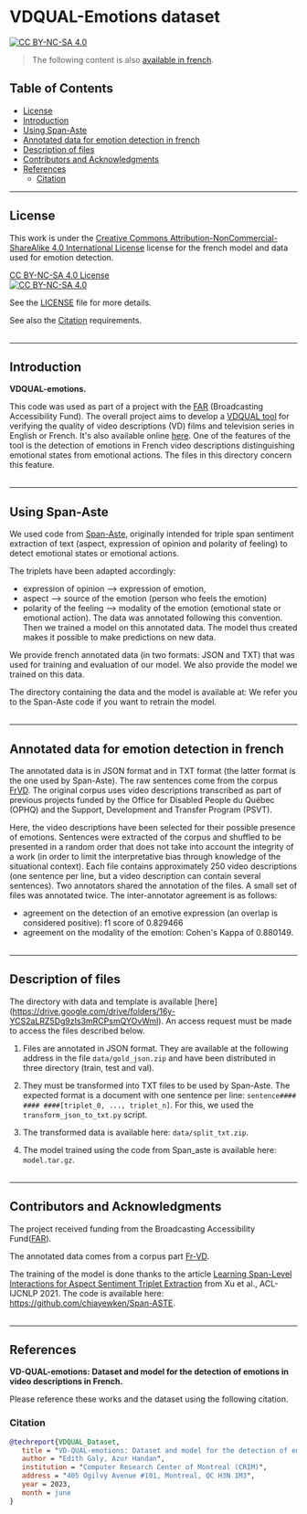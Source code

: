# VDQUAL-Emotions dataset <!-- omit in toc -->
[![CC BY-NC-SA 4.0][cc-by-nc-sa-shield]][license-file]
> The following content is also [available in french](README.md).
## Table of Contents <!-- omit in toc -->
- [License](#license)
- [Introduction](#introduction)
- [Using Span-Aste](#using-span-aste)
- [Annotated data for emotion detection in french](#annotated-data-for-emotion-detection-in-french)
- [Description of files](#description-of-files)
- [Contributors and Acknowledgments](#contributors-and-acknowledgments)
- [References](#references)
  - [Citation](#citation)

***

## License

This work is under the 
[Creative Commons Attribution-NonCommercial-ShareAlike 4.0 International License][cc-by-nc-sa] license for the french model and data used for emotion detection.

[CC BY-NC-SA 4.0 License][license-file] <br>
[![CC BY-NC-SA 4.0][cc-by-nc-sa-image]][cc-by-nc-sa]

[license-file]: ./LICENSE
See the [LICENSE](LICENSE) file for more details.

[cc-by-nc-sa]: http://creativecommons.org/licenses/by-nc-sa/4.0/

[cc-by-nc-sa-image]: https://licensebuttons.net/l/by-nc-sa/4.0/88x31.png

[cc-by-nc-sa-shield]: https://img.shields.io/badge/License-CC%20BY--NC--SA%204.0-lightgrey.svg

See also the [Citation](#Citation) requirements.
<br><br>
***

## Introduction

**VDQUAL-emotions.**

This code was used as part of a project with the [FAR]((https://www.baf-far.ca/en)) (Broadcasting Accessibility Fund).
The overall project aims to develop a [VDQUAL tool](https://github.com/crim-ca/vdqual-outil) for verifying the quality of video descriptions (VD)
films and television series in English or French. It's also available online [here](https://vdqual.crim.ca/).
One of the features of the tool is the detection of emotions in French video descriptions
distinguishing emotional states from emotional actions. The files in this directory  concern
this feature.
<br><br>
***

## Using Span-Aste

We used code from [Span-Aste](https://github.com/chiayewken/Span-ASTE), originally intended for triple span 
sentiment extraction of text (aspect, expression of opinion and polarity of feeling) to detect emotional states or
emotional actions.

The triplets have been adapted accordingly:
   - expression of opinion --> expression of emotion,
   - aspect --> source of the emotion (person who feels the emotion)
   - polarity of the feeling --> modality of the emotion (emotional state or emotional action).
The data was annotated following this convention. Then we trained a model on this annotated data.
The model thus created makes it possible to make predictions on new data.

We provide french annotated data (in two formats: JSON and TXT) that was used for training and evaluation
of our model. We also provide the model we trained on this data.

The directory containing the data and the model is available at:
We refer you to the Span-Aste code if you want to retrain the model.
<br><br>
***

## Annotated data for emotion detection in french

The annotated data is in JSON format and in TXT format (the latter format is the one used by Span-Aste).
The raw sentences come from the corpus [FrVD](https://github.com/crim-ca/FrVD). The original corpus uses
video descriptions transcribed as part of previous projects funded by the Office for Disabled People
du Québec (OPHQ) and the Support, Development and Transfer Program (PSVT).

Here, the video descriptions have been selected for their possible presence of emotions. Sentences were extracted
of the corpus and shuffled to be presented in a random order that does not take into account the integrity of a work
(in order to limit the interpretative bias through knowledge of the situational context).
Each file contains approximately 250 video descriptions (one sentence per line,
but a video description can contain several sentences).
Two annotators shared the annotation of the files. A small set of files was annotated twice.
The inter-annotator agreement is as follows:
  - agreement on the detection of an emotive expression (an overlap is considered positive): f1 score of 0.829466
  - agreement on the modality of the emotion: Cohen's Kappa of 0.880149.
<br><br>
***

## Description of files
The directory with data and template is available [here]
(https://drive.google.com/drive/folders/16y-YCS2aLRZ5Dg9zIs3mRCPsmQYOvWml).
An access request must be made to access the files described below.

1. Files are annotated in JSON format. They are available at the following address in the file 
`data/gold_json.zip` and have been distributed in three directory (train, test and val).

2. They must be transformed into TXT files to be used by Span-Aste.
The expected format is a document with one sentence per line: `sentence#### #### ####[triplet_0, ..., triplet_n]`.
For this, we used the `transform_json_to_txt.py` script.

3. The transformed data is available here: `data/split_txt.zip`.


4. The model trained using the code from Span_aste is available here: `model.tar.gz`.
<br><br>
***

## Contributors and Acknowledgments


The project received funding from the Broadcasting Accessibility Fund([FAR]((https://www.baf-far.ca/fr))).

The annotated data comes from a corpus part [Fr-VD](https://github.com/crim-ca/FrVD).

The training of the model is done thanks to the article
[Learning Span-Level Interactions for Aspect Sentiment Triplet Extraction](https://aclanthology.org/2021.acl-long.367)
from Xu et al., ACL-IJCNLP 2021. The code is available here: https://github.com/chiayewken/Span-ASTE.
<br><br>
***

## References

**VD-QUAL-emotions: Dataset and model for the detection of emotions in video descriptions in French.**

Please reference these works and the dataset using the following citation.

### Citation

```bibtex
@techreport{VDQUAL_Dataset,
   title = "VD-QUAL-emotions: Dataset and model for the detection of emotions in video descriptions in French.",
   author = "Edith Galy, Azur Handan",
   institution = "Computer Research Center of Montreal (CRIM)",
   address = "405 Ogilvy Avenue #101, Montreal, QC H3N 1M3",
   year = 2023,
   month = june
}
```